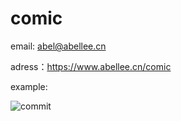 # comic

email: abel@abellee.cn

adress：https://www.abellee.cn/comic

example:

![commit](https://user-images.githubusercontent.com/36790966/113936775-db496200-982a-11eb-9e39-081cb25184c8.gif)

